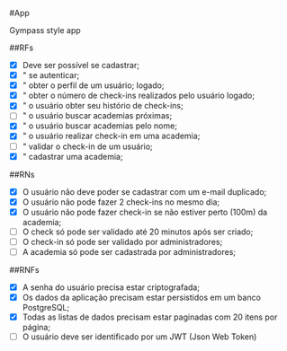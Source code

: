 #App

Gympass style app

##RFs

- [X] Deve ser possível se cadastrar;
- [X] " se autenticar;
- [X] " obter o perfil de um usuário; logado;
- [X] " obter o número de check-ins realizados pelo usuário logado;
- [X] " o usuário obter seu histório de check-ins;
- [ ] " o usuário buscar academias próximas;
- [X] " o usuário buscar academias pelo nome;
- [X] " o usuário realizar check-in em uma academia;
- [ ] " validar o check-in de um usuário;
- [X] " cadastrar uma academia;

##RNs

- [X] O usuário não deve poder se cadastrar com um e-mail duplicado;
- [X] O usuário não pode fazer 2 check-ins no mesmo dia;
- [X] O usuário não pode fazer check-in se não estiver perto (100m) da academia;
- [ ] O check só pode ser validado até 20 minutos após ser criado;
- [ ] O check-in só pode ser validado por administradores;
- [ ] A academia só pode ser cadastrada por administradores;

##RNFs

- [X] A senha do usuário precisa estar criptografada;
- [X] Os dados da aplicação precisam estar persistidos em um banco PostgreSQL;
- [X] Todas as listas de dados precisam estar paginadas com 20 itens por página;
- [ ] O usuário deve ser identificado por um JWT (Json Web Token)